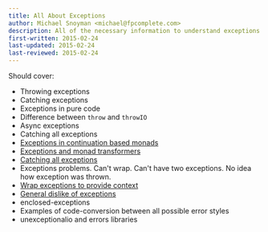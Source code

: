 ```yaml
---
title: All About Exceptions
author: Michael Snoyman <michael@fpcomplete.com>
description: All of the necessary information to understand exceptions
first-written: 2015-02-24
last-updated: 2015-02-24
last-reviewed: 2015-02-24
---
```


Should cover:

* Throwing exceptions
* Catching exceptions
* Exceptions in pure code
* Difference between `throw` and `throwIO`
* Async exceptions
* Catching all exceptions
* [Exceptions in continuation based monads](http://www.yesodweb.com/blog/2014/05/exceptions-cont-monads)
* [Exceptions and monad transformers](https://www.fpcomplete.com/user/snoyberg/general-haskell/exceptions/exceptions-and-monad-transformers)
* [Catching all exceptions](https://www.fpcomplete.com/user/snoyberg/general-haskell/exceptions/catching-all-exceptions)
* Exceptions problems. Can't wrap. Can't have two exceptions. No idea how exception was thrown.
* [Wrap exceptions to provide context](http://stackoverflow.com/questions/27346380/how-to-wrap-exceptions-to-provide-context)
* [General dislike of exceptions](http://www.reddit.com/r/haskell/comments/2ety9f/new_blog_post_dealing_with_asynchronous/ck3fkbp)
* enclosed-exceptions
* Examples of code-conversion between all possible error styles
* unexceptionalio and errors libraries
